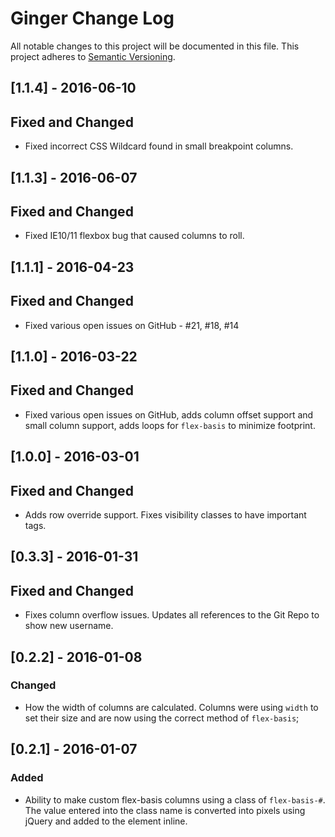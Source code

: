 # Ginger Change Log #
All notable changes to this project will be documented in this file.
This project adheres to [Semantic Versioning](http://semver.org/).


## [1.1.4] - 2016-06-10
## Fixed and Changed
- Fixed incorrect CSS Wildcard found in small breakpoint columns.

## [1.1.3] - 2016-06-07
## Fixed and Changed
- Fixed IE10/11 flexbox bug that caused columns to roll.

## [1.1.1] - 2016-04-23
## Fixed and Changed
- Fixed various open issues on GitHub - #21, #18, #14

## [1.1.0] - 2016-03-22
## Fixed and Changed
- Fixed various open issues on GitHub, adds column offset support and small column support, adds loops for `flex-basis` to minimize footprint.

## [1.0.0] - 2016-03-01
## Fixed and Changed
- Adds row override support. Fixes visibility classes to have important tags.

## [0.3.3] - 2016-01-31
## Fixed and Changed
- Fixes column overflow issues. Updates all references to the Git Repo to show new
username.

## [0.2.2] - 2016-01-08
### Changed
- How the width of columns are calculated. Columns were using `width` to set their
size and are now using the correct method of `flex-basis`;

## [0.2.1] - 2016-01-07
### Added
- Ability to make custom flex-basis columns using a class of `flex-basis-#`. The
value entered into the class name is converted into pixels using jQuery and added
to the element inline.
